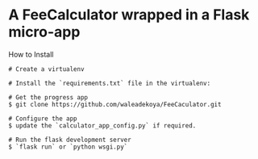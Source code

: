 # A FeeCalculator wrapped in a Flask micro-app

How to Install
````
# Create a virtualenv

# Install the `requirements.txt` file in the virtualenv:

# Get the progress app
$ git clone https://github.com/waleadekoya/FeeCaculator.git

# Configure the app
$ update the `calculator_app_config.py` if required.

# Run the flask development server
$ `flask run` or `python wsgi.py`